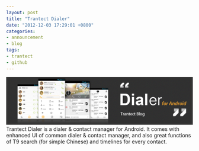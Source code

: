 ```yaml
---
layout: post
title: "Trantect Dialer"
date: "2012-12-03 17:29:01 +0800"
categories:
- announcement
- blog 
tags: 
- trantect
- github
---
```


<img src="/assets/themes/twitter/bootstrap/img/trantectdialer.png"/>
Trantect Dialer is a dialer & contact manager for Android. It comes with enhanced UI of common dialer & contact manager, and also great functions of T9 search (for simple Chinese) and timelines for every contact.